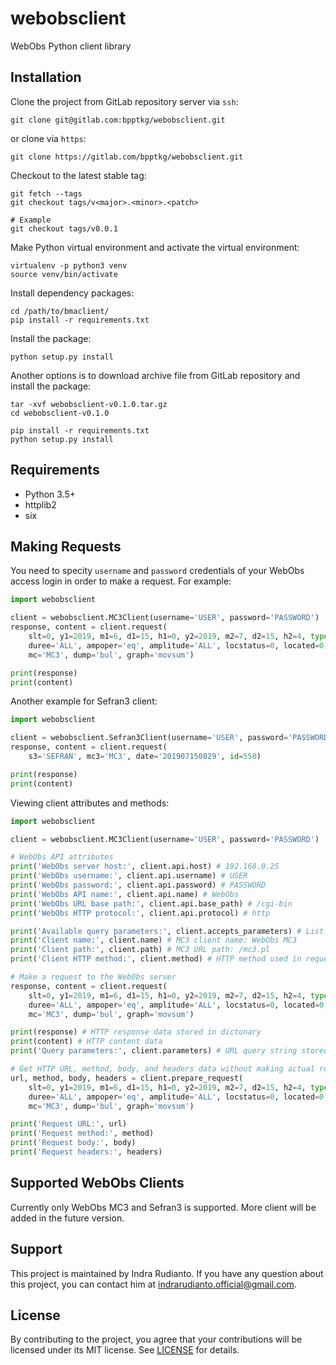 # webobsclient

WebObs Python client library


## Installation

Clone the project from GitLab repository server via `ssh`:

    git clone git@gitlab.com:bpptkg/webobsclient.git

or clone via `https`:

    git clone https://gitlab.com/bpptkg/webobsclient.git

Checkout to the latest stable tag:

    git fetch --tags
    git checkout tags/v<major>.<minor>.<patch>

    # Example
    git checkout tags/v0.0.1

Make Python virtual environment and activate the virtual environment:

    virtualenv -p python3 venv
    source venv/bin/activate

Install dependency packages:

    cd /path/to/bmaclient/
    pip install -r requirements.txt

Install the package:

    python setup.py install

Another options is to download archive file from GitLab repository and install
the package:

    tar -xvf webobsclient-v0.1.0.tar.gz
    cd webobsclient-v0.1.0

    pip install -r requirements.txt
    python setup.py install


## Requirements

* Python 3.5+
* httplib2
* six


## Making Requests

You need to specity `username` and `password` credentials of your WebObs access
login in order to make a request. For example:

```python
import webobsclient

client = webobsclient.MC3Client(username='USER', password='PASSWORD')
response, content = client.request(
    slt=0, y1=2019, m1=6, d1=15, h1=0, y2=2019, m2=7, d2=15, h2=4, type='ALL',
    duree='ALL', ampoper='eq', amplitude='ALL', locstatus=0, located=0,
    mc='MC3', dump='bul', graph='movsum')

print(response)
print(content)
```

Another example for Sefran3 client:

```python
import webobsclient

client = webobsclient.Sefran3Client(username='USER', password='PASSWORD')
response, content = client.request(
    s3='SEFRAN', mc3='MC3', date='201907150829', id=550)

print(response)
print(content)
```

Viewing client attributes and methods:

```python
import webobsclient

client = webobsclient.MC3Client(username='USER', password='PASSWORD')

# WebObs API attributes
print('WebObs server host:', client.api.host) # 192.168.0.25
print('WebObs username:', client.api.username) # USER
print('WebObs password:', client.api.password) # PASSWORD
print('WebObs API name:', client.api.name) # WebObs
print('WebObs URL base path:', client.api.base_path) # /cgi-bin
print('WebObs HTTP protocol:', client.api.protocol) # http

print('Available query parameters:', client.accepts_parameters) # List of available query params
print('Client name:', client.name) # MC3 client name: WebObs MC3
print('Client path:', client.path) # MC3 URL path: /mc3.pl
print('Client HTTP method:', client.method) # HTTP method used in request: GET

# Make a request to the WebObs server
response, content = client.request(
    slt=0, y1=2019, m1=6, d1=15, h1=0, y2=2019, m2=7, d2=15, h2=4, type='ALL',
    duree='ALL', ampoper='eq', amplitude='ALL', locstatus=0, located=0,
    mc='MC3', dump='bul', graph='movsum')

print(response) # HTTP response data stored in dictonary
print(content) # HTTP content data
print('Query parameters:', client.parameters) # URL query string stored in dictionary after 'request' method called

# Get HTTP URL, method, body, and headers data without making actual request
url, method, body, headers = client.prepare_request(
    slt=0, y1=2019, m1=6, d1=15, h1=0, y2=2019, m2=7, d2=15, h2=4, type='ALL',
    duree='ALL', ampoper='eq', amplitude='ALL', locstatus=0, located=0,
    mc='MC3', dump='bul', graph='movsum')

print('Request URL:', url)
print('Request method:', method)
print('Request body:', body)
print('Request headers:', headers)
```


## Supported WebObs Clients

Currently only WebObs MC3 and Sefran3 is supported. More client will be added
in the future version.


## Support

This project is maintained by Indra Rudianto. If you have any question about
this project, you can contact him at <indrarudianto.official@gmail.com>.


## License

By contributing to the project, you agree that your contributions will be
licensed under its MIT license.
See [LICENSE](https://gitlab.com/bpptkg/webobsclient/blob/master/LICENSE) for details.
